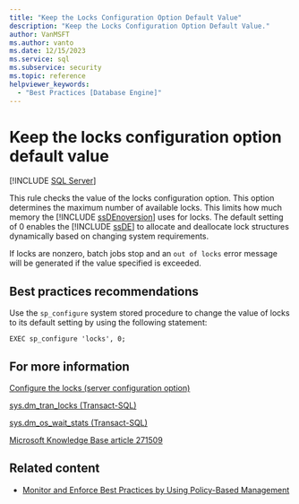 ```yaml
---
title: "Keep the Locks Configuration Option Default Value"
description: "Keep the Locks Configuration Option Default Value."
author: VanMSFT
ms.author: vanto
ms.date: 12/15/2023
ms.service: sql
ms.subservice: security
ms.topic: reference
helpviewer_keywords:
  - "Best Practices [Database Engine]"
---
```

# Keep the locks configuration option default value

[!INCLUDE [SQL Server](../../includes/applies-to-version/sqlserver.md)]

This rule checks the value of the locks configuration option. This option determines the maximum number of available locks. This limits how much memory the [!INCLUDE [ssDEnoversion](../../includes/ssdenoversion-md.md)] uses for locks. The default setting of 0 enables the [!INCLUDE [ssDE](../../includes/ssde-md.md)] to allocate and deallocate lock structures dynamically based on changing system requirements.

If locks are nonzero, batch jobs stop and an `out of locks` error message will be generated if the value specified is exceeded.

## Best practices recommendations

Use the `sp_configure` system stored procedure to change the value of locks to its default setting by using the following statement:

```
EXEC sp_configure 'locks', 0;
```

## For more information

[Configure the locks (server configuration option)](../../database-engine/configure-windows/configure-the-locks-server-configuration-option.md)

[sys.dm_tran_locks (Transact-SQL)](../system-dynamic-management-views/sys-dm-tran-locks-transact-sql.md)

[sys.dm_os_wait_stats (Transact-SQL)](../system-dynamic-management-views/sys-dm-os-wait-stats-transact-sql.md)

[Microsoft Knowledge Base article 271509](/troubleshoot/sql/performance/understand-resolve-blocking)

## Related content

- [Monitor and Enforce Best Practices by Using Policy-Based Management](monitor-and-enforce-best-practices-by-using-policy-based-management.md)
